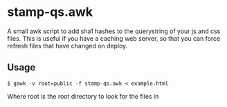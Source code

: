 
# stamp-qs.awk

  A small awk script to add sha1 hashes to the querystring of your js and css
  files. This is useful if you have a caching web server, so that you can force
  refresh files that have changed on deploy.

## Usage

    $ gawk -v root=public -f stamp-qs.awk < example.html

Where root is the root directory to look for the files in
